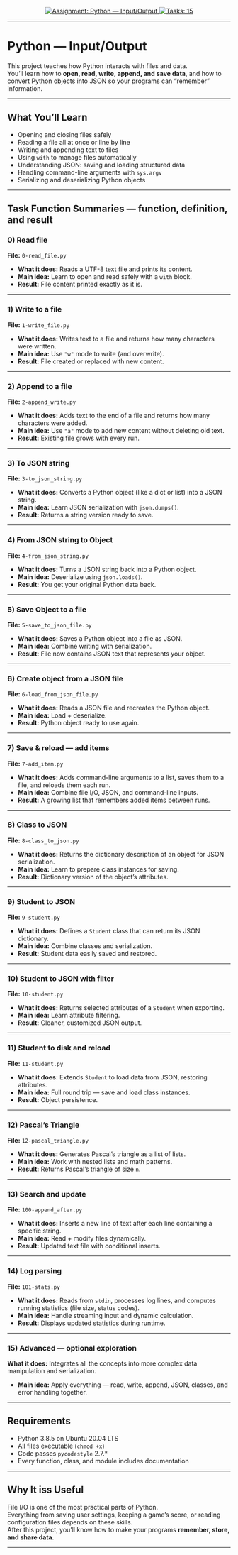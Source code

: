 <!-- anchor for "back to top" -->
<a id="readme-top"></a>

<p align="center">
  <a href="#readme-top">
    <img alt="Assignment: Python — Input/Output" src="https://img.shields.io/badge/Assignment-Python%20--%20Input%2FOutput-blue">
  </a>
  <a href="#task-function-glossary">
    <img alt="Tasks: 15" src="https://img.shields.io/badge/Tasks-15-6c757d">
  </a>
</p>

---

# Python — Input/Output

This project teaches how Python interacts with files and data.  
You’ll learn how to **open, read, write, append, and save data**, and how to convert Python objects into JSON so your programs can “remember” information.  

---

## What You’ll Learn

- Opening and closing files safely  
- Reading a file all at once or line by line  
- Writing and appending text to files  
- Using `with` to manage files automatically  
- Understanding JSON: saving and loading structured data  
- Handling command-line arguments with `sys.argv`  
- Serializing and deserializing Python objects  

---

<a id="task-function-glossary"></a>

## Task Function Summaries — function, definition, and result

### 0) Read file  
**File:** `0-read_file.py`  
- **What it does:** Reads a UTF-8 text file and prints its content.  
- **Main idea:** Learn to open and read safely with a `with` block.  
- **Result:** File content printed exactly as it is.  

---

### 1) Write to a file  
**File:** `1-write_file.py`  
- **What it does:** Writes text to a file and returns how many characters were written.  
- **Main idea:** Use `"w"` mode to write (and overwrite).  
- **Result:** File created or replaced with new content.  

---

### 2) Append to a file  
**File:** `2-append_write.py`  
- **What it does:** Adds text to the end of a file and returns how many characters were added.  
- **Main idea:** Use `"a"` mode to add new content without deleting old text.  
- **Result:** Existing file grows with every run.  

---

### 3) To JSON string  
**File:** `3-to_json_string.py`  
- **What it does:** Converts a Python object (like a dict or list) into a JSON string.  
- **Main idea:** Learn JSON serialization with `json.dumps()`.  
- **Result:** Returns a string version ready to save.  

---

### 4) From JSON string to Object  
**File:** `4-from_json_string.py`  
- **What it does:** Turns a JSON string back into a Python object.  
- **Main idea:** Deserialize using `json.loads()`.  
- **Result:** You get your original Python data back.  

---

### 5) Save Object to a file  
**File:** `5-save_to_json_file.py`  
- **What it does:** Saves a Python object into a file as JSON.  
- **Main idea:** Combine writing with serialization.  
- **Result:** File now contains JSON text that represents your object.  

---

### 6) Create object from a JSON file  
**File:** `6-load_from_json_file.py`  
- **What it does:** Reads a JSON file and recreates the Python object.  
- **Main idea:** Load + deserialize.  
- **Result:** Python object ready to use again.  

---

### 7) Save & reload — add items  
**File:** `7-add_item.py`  
- **What it does:** Adds command-line arguments to a list, saves them to a file, and reloads them each run.  
- **Main idea:** Combine file I/O, JSON, and command-line inputs.  
- **Result:** A growing list that remembers added items between runs.  

---

### 8) Class to JSON  
**File:** `8-class_to_json.py`  
- **What it does:** Returns the dictionary description of an object for JSON serialization.  
- **Main idea:** Learn to prepare class instances for saving.  
- **Result:** Dictionary version of the object’s attributes.  

---

### 9) Student to JSON  
**File:** `9-student.py`  
- **What it does:** Defines a `Student` class that can return its JSON dictionary.  
- **Main idea:** Combine classes and serialization.  
- **Result:** Student data easily saved and restored.  

---

### 10) Student to JSON with filter  
**File:** `10-student.py`  
- **What it does:** Returns selected attributes of a `Student` when exporting.  
- **Main idea:** Learn attribute filtering.  
- **Result:** Cleaner, customized JSON output.  

---

### 11) Student to disk and reload  
**File:** `11-student.py`  
- **What it does:** Extends `Student` to load data from JSON, restoring attributes.  
- **Main idea:** Full round trip — save and load class instances.  
- **Result:** Object persistence.  

---

### 12) Pascal’s Triangle  
**File:** `12-pascal_triangle.py`  
- **What it does:** Generates Pascal’s triangle as a list of lists.  
- **Main idea:** Work with nested lists and math patterns.  
- **Result:** Returns Pascal’s triangle of size `n`.  

---

### 13) Search and update  
**File:** `100-append_after.py`  
- **What it does:** Inserts a new line of text after each line containing a specific string.  
- **Main idea:** Read + modify files dynamically.  
- **Result:** Updated text file with conditional inserts.  

---

### 14) Log parsing  
**File:** `101-stats.py`  
- **What it does:** Reads from `stdin`, processes log lines, and computes running statistics (file size, status codes).  
- **Main idea:** Handle streaming input and dynamic calculation.  
- **Result:** Displays updated statistics during runtime.  

---

### 15) Advanced — optional exploration  
**What it does:** Integrates all the concepts into more complex data manipulation and serialization.  
- **Main idea:** Apply everything — read, write, append, JSON, classes, and error handling together.  

---

## Requirements

- Python 3.8.5 on Ubuntu 20.04 LTS  
- All files executable (`chmod +x`)  
- Code passes `pycodestyle` 2.7.*  
- Every function, class, and module includes documentation  

---

## Why It iss Useful

File I/O is one of the most practical parts of Python.  
Everything from saving user settings, keeping a game’s score, or reading configuration files depends on these skills.  
After this project, you’ll know how to make your programs **remember, store, and share data**.

---
